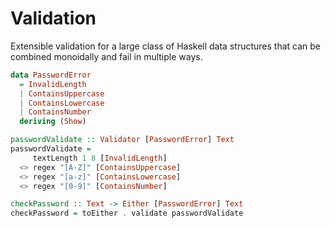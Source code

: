 # Validation

Extensible validation for a large class of Haskell data structures that can be
combined monoidally and fail in multiple ways.

```haskell
data PasswordError
  = InvalidLength
  | ContainsUppercase
  | ContainsLowercase
  | ContainsNumber
  deriving (Show)

passwordValidate :: Validator [PasswordError] Text
passwordValidate =
     textLength 1 8 [InvalidLength]
  <> regex "[A-Z]" [ContainsUppercase]
  <> regex "[a-z]" [ContainsLowercase]
  <> regex "[0-9]" [ContainsNumber]

checkPassword :: Text -> Either [PasswordError] Text
checkPassword = toEither . validate passwordValidate
```
